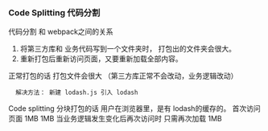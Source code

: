 ### Code Splitting 代码分割

代码分割 和 webpack之间的关系

1. 将第三方库和 业务代码写到一个文件夹时， 打包出的文件夹会很大。
2. 重新打包后重新访问页面，又要重新加载全部内容。

 正常打包的话 打包文件会很大 
    （第三方库正常不会改动，业务逻辑改动）

      解决方法： 新建 lodash.js 引入 lodash
Code splitting
      分块打包的话 用户在浏览器里，是有 lodash的缓存的。
      首次访问页面 1MB 1MB
      当业务逻辑发生变化后再次访问时  只需再次加载 1MB